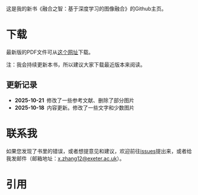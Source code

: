 这是我的新书《融合之智：基于深度学习的图像融合》的Github主页。

# 下载

最新版的PDF文件可从[这个网址](https://xingchenzhang.github.io/imagefusionbook/)下载。

注：我会持续更新本书，所以建议大家下载最近版本来阅读。

## 更新记录
* **2025-10-21** 修改了一些参考文献、删除了部分图片
* **2025-10-18** 内容更新。修改了一些文字和少数图片

# 联系我

如果您发现了书里的错误，或者想提意见和建议，欢迎前往[issues](https://github.com/xingchenzhang/ImageFusion-Book/issues)提出来，或者给我发邮件（邮箱地址：x.zhang12@exeter.ac.uk）。


# 引用


